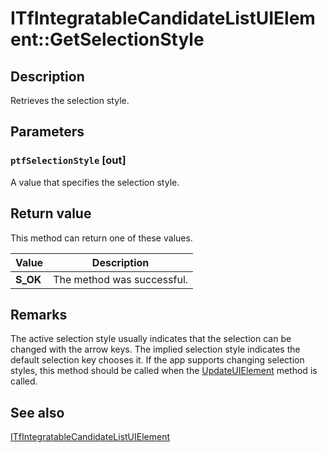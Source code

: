 # ITfIntegratableCandidateListUIElement::GetSelectionStyle

## Description

Retrieves the selection style.

## Parameters

### `ptfSelectionStyle` [out]

A value that specifies the selection style.

## Return value

This method can return one of these values.

| Value | Description |
| --- | --- |
| **S_OK** | The method was successful. |

## Remarks

The active selection style usually indicates that the selection can be changed with the arrow keys. The implied selection style indicates the default selection key chooses it.
If the app supports changing selection styles, this method should be called when the [UpdateUIElement](https://learn.microsoft.com/windows/desktop/api/msctf/nf-msctf-itfuielementmgr-updateuielement) method is called.

## See also

[ITfIntegratableCandidateListUIElement](https://learn.microsoft.com/windows/desktop/api/ctffunc/nn-ctffunc-itfintegratablecandidatelistuielement)